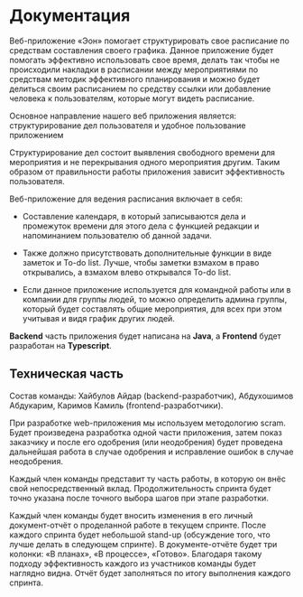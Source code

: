 # Документация
Веб-приложение «Эон» помогает структурировать свое расписание по средствам составления своего графика. Данное приложение будет помогать эффективно использовать свое время, делать так чтобы не происходили накладки в расписании между мероприятиями по средствам методик эффективного планирования и можно будет делиться своим расписанием по средству ссылки или добавление человека к пользователям, которые могут видеть расписание. 

Основное направление нашего веб приложения является: структурирование дел пользователя и удобное пользование приложением 

Структурирование дел состоит выявления свободного времени для мероприятия и не перекрывания одного мероприятия другим. Таким образом от правильности работы приложения зависит эффективность пользователя. 

Веб-приложение для ведения расписания включает в себя: 

- Составление календаря, в который записываются дела и промежуток времени для этого дела с функцией редакции и напоминанием пользователю об данной задачи.  

- Также должно присутствовать дополнительные функции в виде заметок и To-do list. Лучше, чтобы заметки взмахом в право открывались, а взмахом влево открывался To-do list. 

- Если данное приложение используется для командной работы или в компании для группы людей, то можно определить админа группы, который будет составлять общие мероприятия, для всех при этом учитывая и видя график других людей.  

**Backend** часть приложения будет написана на **Java**, а **Frontend** будет разработан на **Typescript**.

## Техническая часть

Состав команды: Хайбулов Айдар (backend-разработчик), Абдухошимов Абдукарим, Каримов Камиль (frontend-разработчики).

При разработке web-приложения мы используем методологию scram. Будет произведена разработка одной части приложения, затем показ заказчику и после его одобрения (или неодобрения) будет проведена дальнейшая работа в случае одобрения и исправление ошибок в случае неодобрения. 

Каждый член команды представит ту часть работы, в которую он внёс свой непосредственный вклад. Продолжительность спринта будет точно указана после точного выбора шагов при этапе разработки.

Каждый член команды будет вносить изменения в его личный документ-отчёт о проделанной работе в текущем спринте. После каждого спринта будет небольшой stand-up (обсуждение того, что лучше делать в следующем спринте). В документе-отчёте будет три колонки: «В планах», «В процессе», «Готово». Благодаря такому подходу эффективность каждого из участников команды будет наглядно видна. Отчёт будет заполняться по итогу выполнения каждого спринта.
